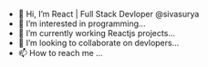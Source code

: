 - 👋 Hi, I’m React | Full Stack Devloper @sivasurya
- 👀 I’m interested in programming...
- 🌱 I’m currently working Reactjs projects...
- 💞️ I’m looking to collaborate on devlopers...
- 📫 How to reach me ...

<!---
sivasurya01/sivasurya01 is a ✨ special ✨ repository because its `README.md` (this file) appears on your GitHub profile.
You can click the Preview link to take a look at your changes.
--->
